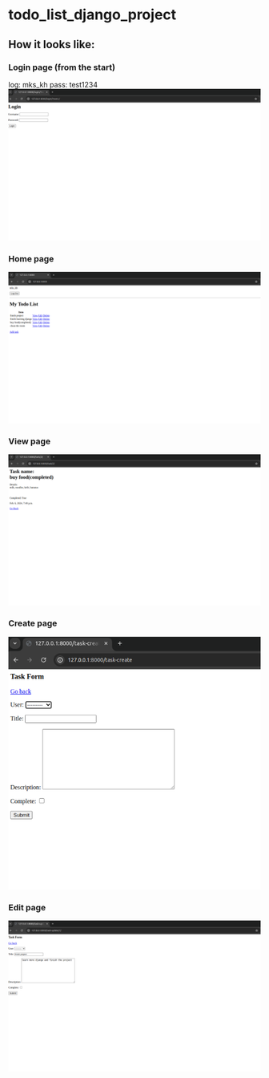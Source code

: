 # todo_list_django_project

## How it looks like:

### Login page (from the start)
log: mks_kh
pass: test1234
![home](./images/login.png)

### Home page
![home](./images/home.png)

### View page
![home](./images/view.png)

### Create page
![home](./images/create.png)

### Edit page
![home](./images/edit.png)